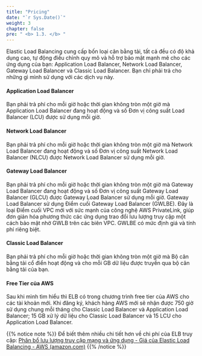 ```yaml
---
title: "Pricing"
date: "`r Sys.Date()`"
weight: 3
chapter: false
pre: " <b> 1.3. </b> "
---
```


Elastic Load Balancing cung cấp bốn loại cân bằng tải, tất cả đều có độ khả dụng cao, tự động điều chỉnh quy mô và hỗ trợ bảo mật mạnh mẽ cho các ứng dụng của bạn: Application Load Balancer, Network Load Balancer, Gateway Load Balancer và Classic Load Balancer. Bạn chỉ phải trả cho những gì mình sử dụng với các dịch vụ này.

#### Application Load Balancer

Bạn phải trả phí cho mỗi giờ hoặc thời gian không tròn một giờ mà Application Load Balancer đang hoạt động và số Đơn vị công suất Load Balancer (LCU) được sử dụng mỗi giờ.

#### Network Load Balancer

Bạn phải trả phí cho mỗi giờ hoặc thời gian không tròn một giờ mà Network Load Balancer đang hoạt động và số Đơn vị công suất Network Load Balancer (NLCU) được Network Load Balancer sử dụng mỗi giờ.

#### Gateway Load Balancer

Bạn phải trả phí cho mỗi giờ hoặc thời gian không tròn một giờ mà Gateway Load Balancer đang hoạt động và số Đơn vị công suất Gateway Load Balancer (GLCU) được Gateway Load Balancer sử dụng mỗi giờ. Gateway Load Balancer sử dụng Điểm cuối Gateway Load Balancer (GWLBE). Đây là loại Điểm cuối VPC mới với sức mạnh của công nghệ AWS PrivateLink, giúp đơn giản hóa phương thức các ứng dụng trao đổi lưu lượng truy cập một cách bảo mật nhờ GWLB trên các biên VPC. GWLBE có mức định giá và tính phí riêng biệt.

#### Classic Load Balancer

Bạn phải trả phí cho mỗi giờ hoặc thời gian không tròn một giờ mà Bộ cân bằng tải cổ điển hoạt động và cho mỗi GB dữ liệu được truyền qua bộ cân bằng tải của bạn.

#### Free Tier của AWS

Sau khi mình tìm hiểu thì ELB có trong chương trình free tier của AWS cho các tài khoản mới. Khi đăng ký, khách hàng AWS mới sẽ nhận được 750 giờ sử dụng chung mỗi tháng cho Classic Load Balancer và Application Load Balancer; 15 GB xử lý dữ liệu cho Classic Load Balancer và 15 LCU cho Application Load Balancer.

{{% notice note %}}
Để biết thêm nhiều chi tiết hơn về chi phí của ELB truy cập: [Phân bổ lưu lượng truy cập mạng và ứng dụng - Giá của Elastic Load Balancing - AWS (amazon.com)](https://aws.amazon.com/vi/elasticloadbalancing/pricing/)
{{% /notice %}}
